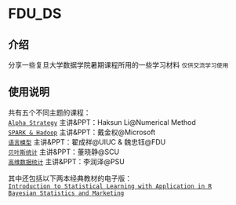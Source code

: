 # FDU_DS
## 介绍
分享一些复旦大学数据学院暑期课程所用的一些学习材料 `仅供交流学习使用 ` 
## 使用说明
共有五个不同主题的课程：  
[`Alpha Strategy`](https://github.com/cxxixi/FDU_DS/tree/master/Alpha%20Strategy) 主讲&PPT：Haksun Li@Numerical Method  
[`SPARK & Hadoop`](https://github.com/cxxixi/FDU_DS/tree/master/spark) 主讲&PPT：戴金权@Microsoft  
[`语言模型`](https://github.com/cxxixi/FDU_DS/tree/master/%E6%96%87%E6%9C%AC%E6%8C%96%E6%8E%98) 主讲&PPT：翟成祥@UIUC & 魏忠钰@FDU  
[`贝叶斯统计`](https://github.com/cxxixi/FDU_DS/tree/master/%E8%B4%9D%E5%8F%B6%E6%96%AF%E7%BB%9F%E8%AE%A1) 主讲&PPT：董晓静@SCU  
[`高维数据统计`](https://github.com/cxxixi/FDU_DS/tree/master/%E9%AB%98%E7%BB%B4%E6%95%B0%E6%8D%AE%E5%BB%BA%E6%A8%A11) 主讲&PPT：李润泽@PSU  

其中还包括以下两本经典教材的电子版：  
[`Introduction to Statistical Learning with Application in R`](https://github.com/cxxixi/FDU_DS/blob/master/%E9%AB%98%E7%BB%B4%E6%95%B0%E6%8D%AE%E5%BB%BA%E6%A8%A1/ISLR%20Seventh%20Printing.pdf)  
[`Bayesian Statistics and Marketing`](https://github.com/cxxixi/FDU_DS/blob/master/%E8%B4%9D%E5%8F%B6%E6%96%AF%E7%BB%9F%E8%AE%A1/Bayesian%20Statistics%20and%20Marketing.pdf)


